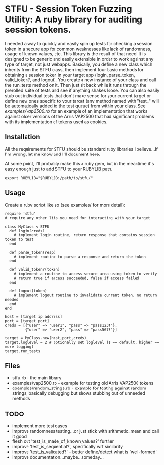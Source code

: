 STFU - Session Token Fuzzing Utility: A ruby library for auditing session tokens.
==

I needed a way to quickly and easily spin up tests for checking a session token in a secure app for
common weaknesses like lack of randomness, usage of known values, etc. This library is the result
of that need. It is designed to be generic and easily extensible in order to work against any type of
target, not just webapps. Basically, you define a new class which inherits from the STFU class, then
implement four basic methods for obtaining a session token in your target app (login, parse_token,
valid_token?, and logout). You create a new instance of your class and call the run_tests method
on it. Then just sit back while it runs through the prerolled suite of tests and see if anything
shakes loose. You can also easily stub out individual tests that don't make sense for your current
target or define new ones specific to your target (any method named with "test_" will be automatically
added to the test queue) from within your class. See *examples/vap2500.rb* for an example of an
implementation that works against older versions of the Arris VAP2500 that had significant problems
with its implementation of tokens used as cookies. 

Installation
--

All the requirements for STFU should be standard ruby libraries I believe...If I'm wrong, let me know
and I'll document here.

At some point, I'll probably make this a ruby gem, but in the meantime it's easy enough just to add
STFU to your RUBYLIB path.
```
export RUBYLIB="$RUBYLIB:/path/to/stfu/"
```

Usage
--

Create a ruby script like so (see examples/ for more detail):
```
require 'stfu'
# require any other libs you need for interacting with your target

class MyClass < STFU
  def login(creds)
    # implement login routine, return response that contains session token to test
  end

  def parse_token(resp)
    # implement routine to parse a response and return the token
  end

  def valid_token?(token)
    # implement a routine to access secure area using token to verify
    # return true if access succeeded, false if access failed
  end

  def logout(token)
    # implement logout routine to invalidate current token, no return needed
  end
end

host = [target ip address]
port = [target port]
creds = [{"user" => "user1", "pass" => "pass1234"},
         {"user" => "user2", "pass" => "pass5678"}]

target = MyClass.new(host,port,creds)
target.loglevel = 2 # optionally set loglevel (1 == default, higher == more logging)
target.run_tests
```

Files
--

  * stfu.rb - the main library
  * examples/vap2500.rb - example for testing old Arris VAP2500 tokens
  * examples/random_strings.rb - example for testing against random strings, basically debugging but shows stubbing out of unneeded methods

TODO
--

  * implement more test cases
  * improve randomness testing...or just stick with arithmetic_mean and call it good
  * flesh out 'test_is_made_of_known_values?' further
  * improve 'test_is_sequential?', specifically wrt similarity
  * improve 'test_is_validated?' - better define/detect what is 'well-formed'
  * improve documentation...maybe...someday...
